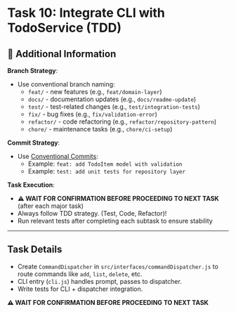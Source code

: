 # Task 10: Integrate CLI with TodoService (TDD)

## 🔧 Additional Information

**Branch Strategy**:
- Use conventional branch naming:
  - `feat/` - new features (e.g., `feat/domain-layer`)
  - `docs/` - documentation updates (e.g., `docs/readme-update`)
  - `test/` - test-related changes (e.g., `test/integration-tests`)
  - `fix/` - bug fixes (e.g., `fix/validation-error`)
  - `refactor/` - code refactoring (e.g., `refactor/repository-pattern`)
  - `chore/` - maintenance tasks (e.g., `chore/ci-setup`)

**Commit Strategy**:
- Use [Conventional Commits](https://www.conventionalcommits.org/en/v1.0.0/):
  - Example: `feat: add TodoItem model with validation`
  - Example: `test: add unit tests for repository layer`

**Task Execution**:
- **⚠️ WAIT FOR CONFIRMATION BEFORE PROCEEDING TO NEXT TASK** (after each major task)
- Always follow TDD strategy. (Test, Code, Refactor)!
- Run relevant tests after completing each subtask to ensure stability

---

## Task Details

- Create `CommandDispatcher` in `src/interfaces/commandDispatcher.js` to route commands like `add`, `list`, `delete`, etc.
- CLI entry (`cli.js`) handles prompt, passes to dispatcher.
- Write tests for CLI + dispatcher integration.

**⚠️ WAIT FOR CONFIRMATION BEFORE PROCEEDING TO NEXT TASK**